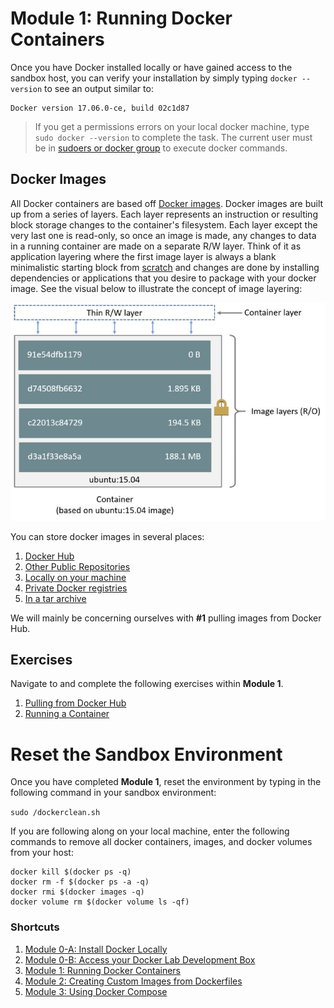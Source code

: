# Module 1: Running Docker Containers

Once you have Docker installed locally or have gained access to the sandbox host, you can verify your installation by simply typing `docker --version` to see an output similar to: 

```
Docker version 17.06.0-ce, build 02c1d87
```
  > If you get a permissions errors on your local docker machine, type `sudo docker --version` to complete the task. The current user must be in [sudoers or docker group](https://docs.docker.com/engine/installation/linux/linux-postinstall/) to execute docker commands. 

## Docker Images 

All Docker containers are based off [Docker images](https://docs.docker.com/engine/userguide/storagedriver/imagesandcontainers/). Docker images are built up from a series of layers. Each layer represents an instruction or resulting block storage changes to the container's filesystem. Each layer except the very last one is read-only, so once an image is made, any changes to data in a running container are made on a separate R/W layer. Think of it as application layering where the first image layer is always a blank minimalistic starting block from [scratch](https://hub.docker.com/_/scratch/) and changes are done by installing dependencies or applications that you desire to package with your docker image. See the visual below to illustrate the concept of image layering: 

![docker image layers](./images/docker-images.png)

You can store docker images in several places: 

  1. [Docker Hub](https://hub.docker.com/explore/)
  2. [Other Public Repositories](https://quay.io/tour/)
  3. [Locally on your machine](http://blog.thoward37.me/articles/where-are-docker-images-stored/)
  4. [Private Docker registries](https://docs.docker.com/registry/deploying/#storage-customization)
  5. [In a tar archive](https://docs.docker.com/engine/reference/commandline/save/)

 We will mainly be concerning ourselves with **#1** pulling images from Docker Hub.

## Exercises 

Navigate to and complete the following exercises within **Module 1**.

1. [Pulling from Docker Hub](./Exercise-1)
2. [Running a Container](./Exercise-2)

# Reset the Sandbox Environment 

Once you have completed **Module 1**, reset the environment by typing in the following command in your sandbox environment: 

`sudo /dockerclean.sh`

If you are following along on your local machine, enter the following commands to remove all docker containers, images, and docker volumes from your host: 

```
docker kill $(docker ps -q)
docker rm -f $(docker ps -a -q)
docker rmi $(docker images -q)
docker volume rm $(docker volume ls -qf)
```

### Shortcuts

1. [Module 0-A: Install Docker Locally](https://hub.docker.com/?next=https%3A%2F%2Fhub.docker.com%2F)
2. [Module 0-B: Access your Docker Lab Development Box](../Module-0)
2. [Module 1: Running Docker Containers](../Module-1)
3. [Module 2: Creating Custom Images from Dockerfiles](../Module-2)
4. [Module 3: Using Docker Compose](../Module-3)
